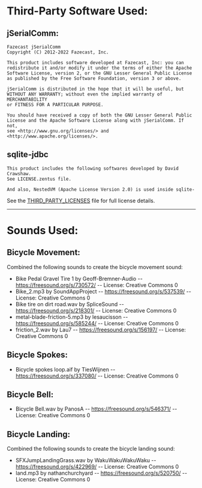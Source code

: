 # Third-Party Software Used:

## jSerialComm:

```
Fazecast jSerialComm
Copyright (C) 2012-2022 Fazecast, Inc.

This product includes software developed at Fazecast, Inc: you can
redistribute it and/or modify it under the terms of either the Apache
Software License, version 2, or the GNU Lesser General Public License
as published by the Free Software Foundation, version 3 or above.

jSerialComm is distributed in the hope that it will be useful, but
WITHOUT ANY WARRANTY; without even the implied warranty of MERCHANTABILITY
or FITNESS FOR A PARTICULAR PURPOSE.

You should have received a copy of both the GNU Lesser General Public
License and the Apache Software License along with jSerialComm. If not,
see <http://www.gnu.org/licenses/> and <http://www.apache.org/licenses/>.
```

## sqlite-jdbc

```
This product includes the following softwares developed by David Crawshaw.
See LICENSE.zentus file.

And also, NestedVM (Apache License Version 2.0) is used inside sqlite-
```

See the [THIRD_PARTY_LICENSES](THIRD_PARTY_LICENSES.md) file for full license details.

---

# Sounds Used:

## Bicycle Movement:

Combined the following sounds to create the bicycle movement sound:

- Bike Pedal Gravel Tire 1 by Geoff-Bremner-Audio -- https://freesound.org/s/730572/ -- License: Creative Commons 0
- Bike_2.mp3 by SoundAppProject -- https://freesound.org/s/537539/ -- License: Creative Commons 0
- Bike tire on dirt road.wav by SpliceSound -- https://freesound.org/s/218301/ -- License: Creative Commons 0
- metal-blade-friction-5.mp3 by lesaucisson -- https://freesound.org/s/585244/ -- License: Creative Commons 0
- friction_2.wav by Lau7 -- https://freesound.org/s/156197/ -- License: Creative Commons 0

## Bicycle Spokes:

- Bicycle spokes loop.aif by TiesWijnen -- https://freesound.org/s/337080/ -- License: Creative Commons 0

## Bicycle Bell:

- Bicycle Bell.wav by PanosA -- https://freesound.org/s/546371/ -- License: Creative Commons 0

## Bicycle Landing:

Combined the following sounds to create the bicycle landing sound:

- SFXJumpLandingGrass.wav by WakuWakuWakuWaku -- https://freesound.org/s/422969/ -- License: Creative Commons 0
- land.mp3 by nathanchurchyard -- https://freesound.org/s/520750/ -- License: Creative Commons 0
